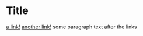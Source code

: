 # Title

[a link!](https://something.com)
[another link!](some-page.html)
some paragraph text after the links